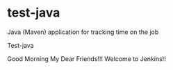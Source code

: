 # test-java
Java (Maven) application for tracking time on the job

Test-java

Good Morning My Dear Friends!!! Welcome to Jenkins!!
